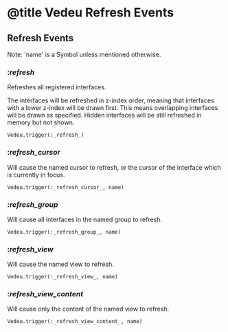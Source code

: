 # @title Vedeu Refresh Events

## Refresh Events

Note: 'name' is a Symbol unless mentioned otherwise.

### :_refresh_
Refreshes all registered interfaces.

The interfaces will be refreshed in z-index order, meaning that
interfaces with a lower z-index will be drawn first. This means
overlapping interfaces will be drawn as specified. Hidden interfaces
will be still refreshed in memory but not shown.

    Vedeu.trigger(:_refresh_)

### :_refresh_cursor_
Will cause the named cursor to refresh, or the cursor of the interface
which is currently in focus.

    Vedeu.trigger(:_refresh_cursor_, name)

### :_refresh_group_
Will cause all interfaces in the named group to refresh.

    Vedeu.trigger(:_refresh_group_, name)

### :_refresh_view_
Will cause the named view to refresh.

    Vedeu.trigger(:_refresh_view_, name)

### :_refresh_view_content_
Will cause only the content of the named view to refresh.

    Vedeu.trigger(:_refresh_view_content_, name)
